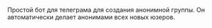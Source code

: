 Простой бот для телеграма для создания анонимной группы. Он автоматически делает анонимами всех новых юзеров.
